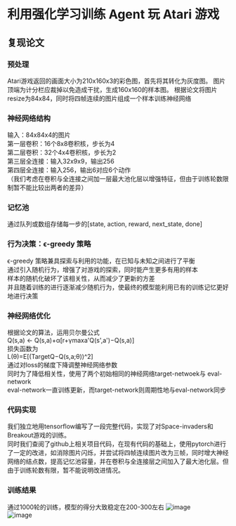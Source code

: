 # 利用强化学习训练 Agent 玩 Atari 游戏
## 复现论文
### 预处理
Atari游戏返回的画面大小为210x160x3的彩色图，首先将其转化为灰度图。
图片顶端为计分栏应裁掉以免造成干扰，生成160x160的样本图。
根据论文将图片resize为84x84，同时将四帧连续的图片组成一个样本训练神经网络  
### 神经网络结构
输入：84x84x4的图片  
第一层卷积：16个8x8卷积核，步长为4  
第二层卷积：32个4x4卷积核，步长为2  
第三层全连接：输入32x9x9，输出256  
第四层全连接：输入256，输出6对应6个动作  
（我们考虑在卷积与全连接之间加一层最大池化层以增强特征，但由于训练轮数限制暂不能比较出两者的差异）  
### 记忆池
通过队列或数组存储每一步的[state, action, reward, next_state, done]
### 行为决策：ϵ-greedy 策略
ϵ-greedy 策略兼具探索与利用的功能，在已知与未知之间进行了平衡  
通过引入随机行为，增强了对游戏的探索，同时能产生更多有用的样本   
样本的随机化破坏了该相关性，从而减少了更新的方差   
并且随着训练的进行逐渐减少随机行为，使最终的模型能利用已有的训练记忆更好地进行决策
### 神经网络优化
根据论文的算法，运用贝尔曼公式  
Q(s,a) ← Q(s,a)+α[r+γmaxa'Q(s',a')−Q(s,a)]   
损失函数为  
L(θ)=E[(TargetQ−Q(s,a;θ))^2]  
通过对loss的梯度下降调整神经网络参数  
同时为了降低相关性，使用了两个初始相同的神经网络target-netwoek与 eval-network  
eval-network一直训练更新，而target-network则周期性地与eval-network同步  
### 代码实现
我们独立地用tensorflow编写了一段完整代码，实现了对Space-invaders和Breakout游戏的训练。  
同时我们查阅了github上相关项目代码，在现有代码的基础上，使用pytorch进行了一定的改进，如消除图片闪烁，并尝试将四帧连续图片改为三帧，同时增大神经网络的结点数，提高记忆池容量，并在卷积与全连接层之间加入了最大池化层。但由于训练轮数有限，暂不能说明改进情况。
### 训练结果
通过1000轮的训练，模型的得分大致稳定在200-300左右
![image](https://github.com/qianlongql/reinforcement-learning/blob/master/%E7%BB%93%E6%9E%9C/training%20reward.png)  
![image](https://github.com/qianlongql/reinforcement-learning/blob/master/%E7%BB%93%E6%9E%9C/training%20result.png)






